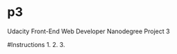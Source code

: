 p3
===============================

Udacity Front-End Web Developer Nanodegree Project 3

#Instructions
1.
2.
3.
